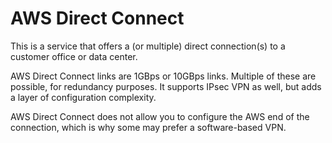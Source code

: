# AWS Direct Connect

This is a service that offers a (or multiple) direct connection(s) to a customer office or data center.

AWS Direct Connect links are 1GBps or 10GBps links. Multiple of these are possible, for redundancy purposes. It supports IPsec VPN as well, but adds a layer of configuration complexity.

AWS Direct Connect does not allow you to configure the AWS end of the connection, which is why some may prefer a software-based VPN.
